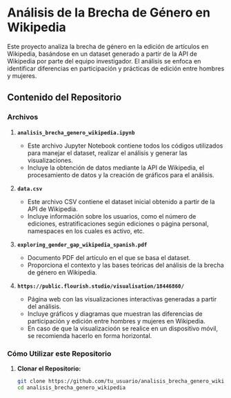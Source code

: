 # Análisis de la Brecha de Género en Wikipedia

Este proyecto analiza la brecha de género en la edición de artículos en Wikipedia, basándose en un dataset generado a partir de la API de Wikipedia por parte del equipo investigador. El análisis se enfoca en identificar diferencias en participación y prácticas de edición entre hombres y mujeres.

## Contenido del Repositorio

### Archivos

1. **`analisis_brecha_genero_wikipedia.ipynb`**

   - Este archivo Jupyter Notebook contiene todos los códigos utilizados para manejar el dataset, realizar el análisis y generar las visualizaciones.
   - Incluye la obtención de datos mediante la API de Wikipedia, el procesamiento de datos y la creación de gráficos para el análisis.

2. **`data.csv`**

   - Este archivo CSV contiene el dataset inicial obtenido a partir de la API de Wikipedia.
   - Incluye información sobre los usuarios, como el número de ediciones, estratificaciones según ediciones o página personal, namespaces en los cuales es activo, etc.

3. **`exploring_gender_gap_wikipedia_spanish.pdf`**

   - Documento PDF del artículo en el que se basa el dataset.
   - Proporciona el contexto y las bases teóricas del análisis de la brecha de género en Wikipedia.

4. **`https://public.flourish.studio/visualisation/18446860/`**
   - Página web con las visualizaciones interactivas generadas a partir del análisis.
   - Incluye gráficos y diagramas que muestran las diferencias de participación y edición entre hombres y mujeres en Wikipedia.
   - En caso de que la visualizacioón se realice en un dispositivo móvil, se recomienda hacerlo en forma horizontal.

### Cómo Utilizar este Repositorio

1. **Clonar el Repositorio:**
   ```sh
   git clone https://github.com/tu_usuario/analisis_brecha_genero_wikipedia.git
   cd analisis_brecha_genero_wikipedia
   ```

